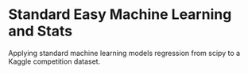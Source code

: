 # Standard Easy Machine Learning and Stats

Applying standard machine learning models regression from scipy to a Kaggle competition dataset.
